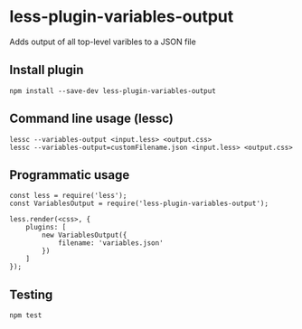 # less-plugin-variables-output
Adds output of all top-level varibles to a JSON file

## Install plugin
```
npm install --save-dev less-plugin-variables-output
```

## Command line usage (lessc)
```
lessc --variables-output <input.less> <output.css>
lessc --variables-output=customFilename.json <input.less> <output.css>
```

## Programmatic usage
```
const less = require('less');
const VariablesOutput = require('less-plugin-variables-output');

less.render(<css>, {
	plugins: [
		new VariablesOutput({
			filename: 'variables.json'
		})
	]
});
```

## Testing
```
npm test
```